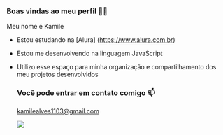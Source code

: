 ### Boas vindas ao meu perfil 💙💙

Meu nome é Kamile

- Estou estudando na [Alura] (https://www.alura.com.br)
- Estou me desenvolvendo na linguagem JavaScript
- Utilizo esse espaço para minha organização e compartilhamento dos meu projetos desenvolvidos

  ### Você pode entrar em contato comigo 📫



  kamilealves1103@gmail.com

  ![]( https://media1.tenor.com/m/nmeSNaCK220AAAAC/art-starry-night.gif)
  
